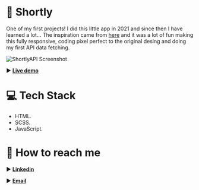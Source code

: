 # 🔗 Shortly

One of my first projects! I did this little app in 2021 and since then I have learned a lot... The inspiration came from [here](https://www.frontendmentor.io/challenges/url-shortening-api-landing-page-2ce3ob-G) and it was a lot of fun making this fully responsive, coding pixel perfect to the original desing and doing my first API data fetching.

![ShortlyAPI Screenshot](https://i.imgur.com/RXSnlXn.jpeg)

 ► [**Live demo**](shortlyapi.netlify.app/)

# 💻 Tech Stack

 - HTML.
 - SCSS.
 - JavaScript.
 
 # 👀 How to reach me

 ► [**Linkedin**](https://www.linkedin.com/in/imanol-herrero-932956247/)
 
 ► [**Email**](imano.arias@gmail.com)
